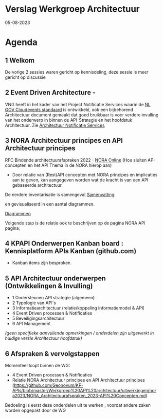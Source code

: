 # Verslag Werkgroep Architectuur

05-08-2023

# Agenda

## 1	Welkom

De vorige 2 sessies waren gericht op kennisdeling, deze sessie is meer gericht op discussie 

## 2	Event Driven Architecture - 

VNG heeft in  het kader van het Project Notificatie Services waarin de [NL GOV Cloudevents standaard](https://logius.nl/domeinen/gegevensuitwisseling/nl-gov-profile-cloudevents) is ontwikkeld, ook een bijbehorend Architectuur document gemaakt dat
goed bruikbaar is voor verdere invulling van het onderwerp in binnen de API-Strategie en het hoofdstuk Architectuur.
Zie [Architectuur Notificatie Services](https://github.com/Geonovum/KP-APIs/blob/master/overleggen/Werkgroep%20API%20architectuur/Verslagen/20230508/notificatieservices_architectuur.pdf)

## 3	NORA Architectuur principes en API Architectuur principes
RFC Bindende architectuurafspraken 2022 - [NORA Online](https://www.noraonline.nl/wiki/RFC_Bindende_architectuurafspraken_2022)
(Hoe sluiten API concepten en het API Thema in de NORA hierop aan)
- Door relatie van (Rest)API concepten met NORA principes en implicaties aan te geven, kan aangegeven worden wat de kracht is van een API gebaseerde architectuur.

De eerdere inventarisatie is samengevat
[Samenvatting](https://github.com/Geonovum/KP-APIs/blob/master/overleggen/Werkgroep%20API%20architectuur/uitwerkingen/nora2023/NORA_Architectuurafspraken_2023-API%20Concepten.md#implicaties-1)

en gevisualiseerd in een aantal diagrammen.

[Diagrammen](https://github.com/Geonovum/KP-APIs/blob/master/overleggen/Werkgroep%20API%20architectuur/uitwerkingen/nora2023/NORA_Architectuurafspraken_2023-API%20Concepten.md#diagram)

Volgende stap is de relatie ook te beschrijven op de pagina NORA API pagina;



## 4	KPAPI Onderwerpen Kanban board : Kennisplatform APIs Kanban (github.com)

- Kanban items zijn besproken.

## 5	API Architectuur onderwerpen (Ontwikkelingen & Invulling) 
- 1 Ondersteunen API strategie (algemeen) 
- 2 Typologie van API's
- 3 Informatiearchitectuur (relatie/koppeling informatiemodel & API)
- 4 Event Driven processen & Notificaties
- 5 Beveiligingsarchitectuur
- 6 API Management


_(geen specifieke aanvullende opmerkingen / onderdelen zijn uitgewerkt in huidige versie Architectuur hoofdstuk)_

## 6 	Afspraken & vervolgstappen

Momenteel loopt binnen de WG:
- 4 Event Driven processen & Notificaties 
- Relatie NORA Architectuur principes en API Architectuur principes (https://github.com/Geonovum/KP-APIs/blob/master/Werkgroep%20API%20architectuur/uitwerkingen/nora2023/NORA_Architectuurafspraken_2023-API%20Concepten.md)

Bedoeling is eerst deze onderdelen uit te werken , voordat andere zaken worden opgepakt door de WG

